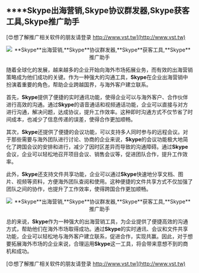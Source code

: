## ****Skype**出海营销,**Skype**协议群发器,**Skype**获客工具,**Skype**推广助手**

[😍想了解推广相关软件的朋友请登录 http://www.vst.tw](http://www.vst.tw)

 <center><img src="https://vst.tw/MP4/tuiguang/png/2.png" alt="**Skype**出海营销,**Skype**协议群发器,**Skype**获客工具,**Skype**推广助手"></center>

随着全球化的发展，越来越多的企业开始向海外市场拓展业务，而有效的出海营销策略成为他们成功的关键。作为一种强大的沟通工具，**Skype**在企业出海营销中扮演着重要的角色，帮助企业跨越国界，与海外客户建立联系。

首先，**Skype**提供了便捷的实时通讯功能，使得企业可以与海外客户、合作伙伴进行高效的沟通。通过**Skype**的语音通话和视频通话功能，企业可以直接与对方进行沟通，解决问题，达成协议，提升工作效率。这种即时沟通方式不仅节省了时间成本，也减少了信息传递的误差，使得合作更加顺畅。

其次，**Skype**还提供了便捷的会议功能，可以支持多人同时参与的远程会议。对于那些需要与海外团队进行讨论、协商的企业来说，**Skype**的会议功能极大地简化了跨国会议的安排和进行，减少了因时区差异而导致的沟通障碍。通过**Skype**会议，企业可以轻松地召开项目会议、销售会议等，促进团队合作，提升工作效率。

此外，**Skype**还支持文件共享功能，企业可以通过**Skype**快速地分享文档、图片、视频等资料，方便海外团队查阅和使用。这种便捷的文件共享方式不仅加强了团队之间的协作，也提升了工作效率，使得跨国合作更加顺畅。

 <center><img src="https://vst.tw/MP4/tuiguang/png/8.png" alt="**Skype**出海营销,**Skype**协议群发器,**Skype**获客工具,**Skype**推广助手"></center>

总的来说，**Skype**作为一种强大的出海营销工具，为企业提供了便捷高效的沟通方式，帮助他们在海外市场取得成功。通过**Skype**的实时通讯、会议和文件共享功能，企业可以轻松地与海外客户建立联系，促进合作，实现共赢。因此，对于想要拓展海外市场的企业来说，合理运用**Skype**这一工具，将会带来意想不到的商机和成功。

[😍想了解推广相关软件的朋友请登录 http://www.vst.tw](http://www.vst.tw)



